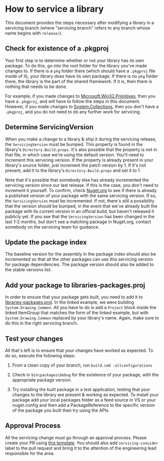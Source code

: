 # How to service a library

This document provides the steps necessary after modifying a library in a servicing branch (where "servicing branch" refers to any branch whose name begins with `release/`).

## Check for existence of a .pkgproj

Your first step is to determine whether or not your library has its own package. To do this, go into the root folder for the library you've made changes to. If there is a `pkg` folder there (which should have a `.pkgproj` file inside of it), your library does have its own package. If there is no `pkg` folder there, the library is the part of the shared framework. If it is, then there is nothing that needs to be done.

For example, if you made changes to [Microsoft.Win32.Primitives](https://github.com/dotnet/runtime/tree/master/src/libraries/Microsoft.Win32.Primitives), then you have a `.pkgproj`, and will have to follow the steps in this document. However, if you made changes to [System.Collections](https://github.com/dotnet/runtime/tree/master/src/libraries/System.Collections), then you don't have a `.pkgproj`, and you do not need to do any further work for servicing.

## Determine ServicingVersion

When you make a change to a library & ship it during the servicing release, the `ServicingVersion` must be bumped. This property is found in the library's `Directory.Build.props`. It's also possible that the property is not in that file, in which case we're using the default version. You'll need to increment this servicing version. If the property is already present in your library's source folder, just increment the patch version by 1. If it's not present, add it to the library's `Directory.Build.props` and set it to 1.

Note that it's possible that somebody else has already incremented the servicing version since our last release. If this is the case, you don't need to increment it yourself. To confirm, check [Nuget.org](https://www.nuget.org/) to see if there is already a published version of your package with the same servicing version. If so, the `ServicingVersion` must be incremented. If not, there's still a possibility that the version should be bumped, in the event that we've already built the package with its current version in an official build, but haven't released it publicly yet. If you see that the `ServicingVersion` has been changed in the last 1-2 months, but don't see a matching package in Nuget.org, contact somebody on the servicing team for guidance.

## Update the package index

The baseline version for the assembly in the package index should also be incremented so that all the other packages can use this servicing version for package dependencies.
The package version should also be added to the stable versions list.

## Add your package to libraries-packages.proj

In order to ensure that your package gets built, you need to add it to [libraries-packages.proj](https://github.com/dotnet/runtime/blob/master/src/libraries/libraries-packages.proj). In the linked example, we were building `System.Drawing.Common`. All you have to do is add a `Project` block inside the linked ItemGroup that matches the form of the linked example, but with `System.Drawing.Common` replaced by your library's name. Again, make sure to do this in the right servicing branch.

## Test your changes

All that's left is to ensure that your changes have worked as expected. To do so, execute the following steps:

1. From a clean copy of your branch, run `build.cmd -allconfigurations`

2. Check in `bin\packages\Debug` for the existence of your package, with the appropriate package version.

3. Try installing the built package in a test application, testing that your changes to the library are present & working as expected.
   To install your package add your local packages folder as a feed source in VS or your nuget.config and then add a PackageReference to the specific version of the package you built then try using the APIs.

## Approval Process

All the servicing change must go through an approval process. Please create your PR using [this template](https://github.com/dotnet/runtime/compare/template?expand=1&template=servicing_pull_request_template.md). You should also add `servicing-consider` label to the pull request and bring it to the attention of the engineering lead responsible for the area.